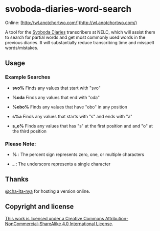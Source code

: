# svoboda-diaries-word-search

Online: [http://wl.anotchortwo.com/](http://wl.anotchortwo.com/)

A tool for the [Svoboda Diaries](https://depts.washington.edu/svobodad/) transcribers at NELC, which will assist them to search for partial words and get most commonly used words in the previous diaries. It will substantially reduce transcribing time and misspelt words/mistakes.

## Usage

### Example Searches

- **svo%** 	  Finds any values that start with "svo"

- **%oda** 	  Finds any values that end with "oda"

- **%obo%** 	Finds any values that have "obo" in any position

- **s%a** 	  Finds any values that starts with "s" and ends with "a"

- **s_o%** 	  Finds any values that has "s" at the first position and and "o" at the third position

### Please Note:

- **%** : The percent sign represents zero, one, or multiple characters

- **_** : The underscore represents a single character

## Thanks
[@cha-ita-nya](https://github.com/cha-ita-nya) for hosting a version online.

## Copyright and license
<a rel="license" href="http://creativecommons.org/licenses/by-nc-sa/4.0/">This work is licensed under a <a rel="license" href="http://creativecommons.org/licenses/by-nc-sa/4.0/">Creative Commons Attribution-NonCommercial-ShareAlike 4.0 International License</a>.
